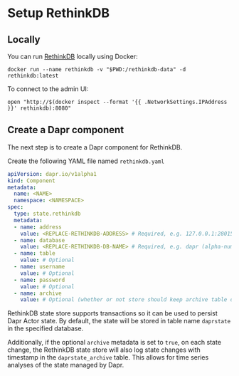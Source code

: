 # Setup RethinkDB  

## Locally 

You can run [RethinkDB](https://rethinkdb.com/) locally using Docker:

```
docker run --name rethinkdb -v "$PWD:/rethinkdb-data" -d rethinkdb:latest
```

To connect to the admin UI:

```shell
open "http://$(docker inspect --format '{{ .NetworkSettings.IPAddress }}' rethinkdb):8080"
```


## Create a Dapr component

The next step is to create a Dapr component for RethinkDB.

Create the following YAML file named `rethinkdb.yaml`

```yaml
apiVersion: dapr.io/v1alpha1
kind: Component
metadata:
  name: <NAME>
  namespace: <NAMESPACE>
spec:
  type: state.rethinkdb
  metadata:
  - name: address
    value: <REPLACE-RETHINKDB-ADDRESS> # Required, e.g. 127.0.0.1:28015 or rethinkdb.default.svc.cluster.local:28015).
  - name: database
    value: <REPLACE-RETHINKDB-DB-NAME> # Required, e.g. dapr (alpha-numerics only)
  - name: table
    value: # Optional
  - name: username
    value: # Optional
  - name: password
    value: # Optional
  - name: archive
    value: # Optional (whether or not store should keep archive table of all the state changes)
```

RethinkDB state store supports transactions so it can be used to persist Dapr Actor state. By default, the state will be stored in table name `daprstate` in the specified database. 

Additionally, if the optional `archive` metadata is set to `true`, on each state change, the RethinkDB state store will also log state changes with timestamp in the `daprstate_archive` table. This allows for time series analyses of the state managed by Dapr. 
